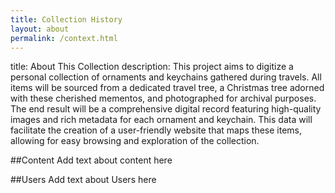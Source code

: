 ```yaml
---
title: Collection History
layout: about
permalink: /context.html
---
```


title: About This Collection
description: This project aims to digitize a personal collection of ornaments and keychains gathered during travels. All items will be sourced from a dedicated travel tree, a Christmas tree adorned with these cherished mementos, and photographed for archival purposes. The end result will be a comprehensive digital record featuring high-quality images and rich metadata for each ornament and keychain. This data will facilitate the creation of a user-friendly website that maps these items, allowing for easy browsing and exploration of the collection.

##Content 
Add text about content here 

##Users
Add text about Users here 
